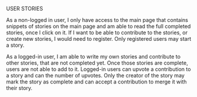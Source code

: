USER STORIES

As a non-logged in user, I only have access to the main page that contains snippets of stories on the main page and am able to read the full completed stories, once I click on it. If I want to be able to contribute to the stories, or create new stories, I would need to register. Only registered users may start a story.

As a logged-in user, I am able to write my own stories and contribute to other stories, that are not completed yet. Once those stories are complete, users are not able to add to it. Logged-in users can upvote a contribution to a story and can the number of upvotes.
Only the creator of the story may mark the story as complete and can accept a contribution to merge it with their story. 


